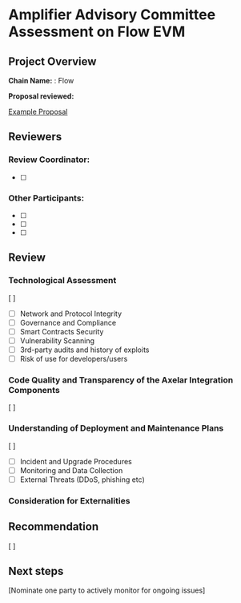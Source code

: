 # Amplifier Advisory Committee Assessment on Flow EVM

## Project Overview

**Chain Name:** : Flow

**Proposal reviewed:**

[Example Proposal](PROPOSAL.md)

## Reviewers

### Review Coordinator: 
- [ ]

### Other Participants: 
- [ ] 
- [ ]
- [ ]


## Review

### Technological Assessment
[ ]
- [ ] Network and Protocol Integrity
- [ ] Governance and Compliance
- [ ] Smart Contracts Security
- [ ] Vulnerability Scanning
- [ ] 3rd-party audits and history of exploits
- [ ] Risk of use for developers/users
### Code Quality and Transparency of the Axelar Integration Components
[ ]

### Understanding of Deployment and Maintenance Plans
[ ]
-[ ] Incident and Upgrade Procedures
-[ ] Monitoring and Data Collection
-[ ] External Threats (DDoS, phishing etc) 

### Consideration for Externalities

## Recommendation
[ ]

## Next steps

[Nominate one party to actively monitor for ongoing issues]
